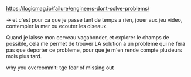 https://logicmag.io/failure/engineers-dont-solve-problems/

-> et c'est pour ca que je passe tant de temps a rien, jouer aux jeu video, contempler la mer ou ecouter les oiseaux.

Quand je laisse mon cerveau vagabonder, et explorer le champs de possible, cela me permet de trouver LA solution a un probleme qui ne fera pas que deporter ce probleme, pour que je m'en rende compte plusieurs mois plus tard.



why you overcommit: tge fear of missing out
